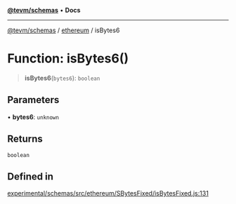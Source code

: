 [**@tevm/schemas**](../../README.md) • **Docs**

***

[@tevm/schemas](../../modules.md) / [ethereum](../README.md) / isBytes6

# Function: isBytes6()

> **isBytes6**(`bytes6`): `boolean`

## Parameters

• **bytes6**: `unknown`

## Returns

`boolean`

## Defined in

[experimental/schemas/src/ethereum/SBytesFixed/isBytesFixed.js:131](https://github.com/qbzzt/tevm-monorepo/blob/main/experimental/schemas/src/ethereum/SBytesFixed/isBytesFixed.js#L131)
